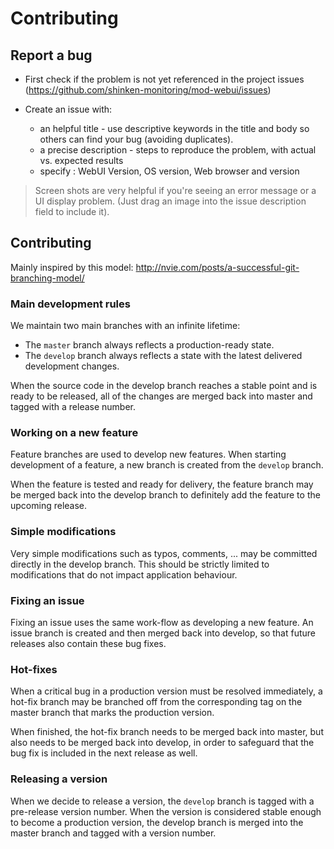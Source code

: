# Contributing

## Report a bug

* First check if the problem is not yet referenced in the project issues (https://github.com/shinken-monitoring/mod-webui/issues)
* Create an issue with: 

   - an helpful title - use descriptive keywords in the title and body so others can find your bug (avoiding duplicates).
   - a precise description - steps to reproduce the problem, with actual vs. expected results
   - specify : WebUI Version, OS version, Web browser and version

> Screen shots are very helpful if you're seeing an error message or a UI display problem. (Just drag an image into the issue description field to include it).

## Contributing

Mainly inspired by this model: http://nvie.com/posts/a-successful-git-branching-model/

### Main development rules

We maintain two main branches with an infinite lifetime: 
- The `master` branch always reflects a production-ready state.
- The `develop` branch always reflects a state with the latest delivered development changes.

When the source code in the develop branch reaches a stable point and is ready to be released, all of the changes are merged back into master and tagged with a release number. 

### Working on a new feature

Feature branches are used to develop new features. When starting development of a feature, a new branch is created from the `develop` branch.

When the feature is tested and ready for delivery, the feature branch may be merged back into the develop branch to definitely add the feature to the upcoming release.


### Simple modifications

Very simple modifications such as typos, comments, ... may be committed directly in the develop branch. This should be strictly limited to modifications that do not impact application behaviour.


### Fixing an issue

Fixing an issue uses the same work-flow as developing a new feature. An issue branch is created and then merged back into develop, so that future releases also contain these bug fixes.


### Hot-fixes

When a critical bug in a production version must be resolved immediately, a hot-fix branch may be branched off from the corresponding tag on the master branch that marks the production version.

When finished, the hot-fix branch needs to be merged back into master, but also needs to be merged back into develop, in order to safeguard that the bug fix is included in the next release as well.


### Releasing a version

When we decide to release a version, the `develop` branch is tagged with a pre-release version number. When the version is considered stable enough to become a production version, the develop branch is merged into the master branch and tagged with a version number.

